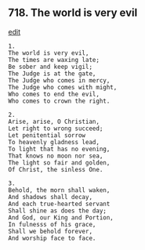 
## 718.  The world is very evil
[edit](https://docs.google.com/document/d/1E0Hob7BPwwY0mud89Q_ca%2Dz3DxxKLaJy/edit?mode=html)



    1.
    The world is very evil,
    The times are waxing late;
    Be sober and keep vigil;
    The Judge is at the gate,
    The Judge who comes in mercy,
    The Judge who comes with might,
    Who comes to end the evil,
    Who comes to crown the right.

    2.
    Arise, arise, O Christian,
    Let right to wrong succeed;
    Let penitential sorrow
    To heavenly gladness lead,
    To light that has no evening,
    That knows no moon nor sea,
    The light so fair and golden,
    Of Christ, the sinless One.

    3.
    Behold, the morn shall waken,
    And shadows shall decay,
    And each true-hearted servant
    Shall shine as does the day;
    And God, our King and Portion,
    In fulnesss of his grace,
    Shall we behold forever,
    And worship face to face.
